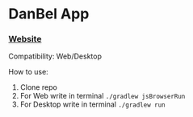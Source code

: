 # DanBel App
### [Website](https://danbel.ru:30)

Compatibility: Web/Desktop

How to use:
1. Clone repo
2. For Web write in terminal `./gradlew jsBrowserRun`
3. For Desktop write in terminal `./gradlew run`